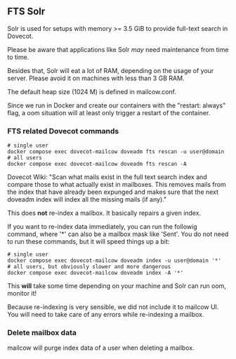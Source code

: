 ## FTS Solr

Solr is used for setups with memory >= 3.5 GiB to provide full-text search in Dovecot.

Please be aware that applications like Solr _may_ need maintenance from time to time.

Besides that, Solr will eat a lot of RAM, depending on the usage of your server. Please avoid it on machines with less than 3 GB RAM.

The default heap size (1024 M) is defined in mailcow.conf.

Since we run in Docker and create our containers with the "restart: always" flag, a oom situation will at least only trigger a restart of the container.

### FTS related Dovecot commands

```
# single user
docker compose exec dovecot-mailcow doveadm fts rescan -u user@domain
# all users
docker compose exec dovecot-mailcow doveadm fts rescan -A
```

Dovecot Wiki: "Scan what mails exist in the full text search index and compare those to what actually exist in mailboxes. This removes mails from the index that have already been expunged and makes sure that the next doveadm index will index all the missing mails (if any)."

This does **not** re-index a mailbox. It basically repairs a given index.

If you want to re-index data immediately, you can run the followig command, where '*' can also be a mailbox mask like 'Sent'. You do not need to run these commands, but it will speed things up a bit:

```
# single user
docker compose exec dovecot-mailcow doveadm index -u user@domain '*'
# all users, but obviously slower and more dangerous
docker compose exec dovecot-mailcow doveadm index -A '*'
```

This **will** take some time depending on your machine and Solr can run oom, monitor it!

Because re-indexing is very sensible, we did not include it to mailcow UI. You will need to take care of any errors while re-indexing a mailbox.

### Delete mailbox data

mailcow will purge index data of a user when deleting a mailbox.
